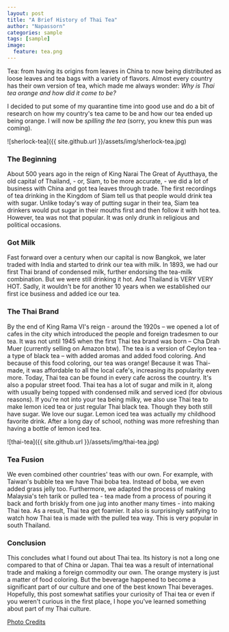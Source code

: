 ```yaml
---
layout: post
title: "A Brief History of Thai Tea"
author: "Napassorn"
categories: sample
tags: [sample]
image:
  feature: tea.png
---
```

Tea: from having its origins from leaves in China to now being distributed as loose leaves and tea bags with a variety of flavors. Almost every country has their own version of tea, which made me always wonder: *Why is Thai tea orange and how did it come to be?*

I decided to put some of my quarantine time into good use and do a bit of research on how my country's tea came to be and how our tea ended up being orange. I will now be *spilling the tea* (sorry, you knew this pun was coming).

![sherlock-tea]({{ site.github.url }}/assets/img/sherlock-tea.jpg)

### The Beginning

About 500 years ago in the reign of King Narai The Great of Ayutthaya, the old capital of Thailand, - or, Siam, to be more accurate, - we did a lot of business with China and got tea leaves through trade. The first recordings of tea drinking in the Kingdom of Siam tell us that people would drink tea with sugar. Unlike today's way of putting sugar in their tea, Siam tea drinkers would put sugar in their mouths first and then follow it with hot tea. However, tea was not that popular. It was only drunk in religious and political occasions.

### Got Milk

Fast forward over a century when our capital is now Bangkok, we later traded with India and started to drink our tea with milk. In 1893, we had our first Thai brand of condensed milk, further endorsing the tea-milk combination. But we were still drinking it hot. And Thailand is VERY VERY HOT. Sadly, it wouldn't be for another 10 years when we established our first ice business and added ice our tea.

### The Thai Brand

By the end of King Rama VI's reign - around the 1920s – we opened a lot of cafes in the city which introduced the people and foreign tradesmen to our tea. It was not until 1945 when the first Thai tea brand was born – Cha Drah Muer (currently selling on Amazon btw). The tea is a version of Ceylon tea - a type of black tea – with added aromas and added food coloring. And because of this food coloring, our tea was orange! 
Because it was Thai-made, it was affordable to all the local cafe's, increasing its popularity even more. Today, Thai tea can be found in every cafe across the country. It's also a popular street food. Thai tea has a lot of sugar and milk in it, along with usually being topped with condensed milk and served iced (for obvious reasons). If you're not into your tea being milky, we also use Thai tea to make lemon iced tea or just regular Thai black tea. Though they both still have sugar. We love our sugar. Lemon iced tea was actually my childhood favorite drink. After a long day of school, nothing was more refreshing than having a bottle of lemon iced tea.

![thai-tea]({{ site.github.url }}/assets/img/thai-tea.jpg)

### Tea Fusion

We even combined other countries' teas with our own. For example, with Taiwan's bubble tea we have Thai boba tea. Instead of boba, we even added grass jelly too. Furthermore, we adapted the process of making Malaysia's teh tarik or pulled tea - tea made from a process of pouring it back and forth briskly from one jug into another many times - into making Thai tea. As a result, Thai tea get foamier. It also is surprisingly satifying to watch how Thai tea is made with the pulled tea way. This is very popular in south Thailand.  

### Conclusion

This concludes what I found out about Thai tea. Its history is not a long one compared to that of China or Japan. Thai tea was a result of international trade and making a foreign commodity our own. The orange mystery is just a matter of food coloring. But the beverage happened to become a significant part of our culture and one of the best known Thai beverages. Hopefully, this post somewhat satifies your curiosity of Thai tea or even if you weren't curious in the first place, I hope you've learned something about part of my Thai culture.

[Photo Credits](https://www.reddit.com/r/Sherlock/comments/5myy96/sherlocks_tea_set/)
